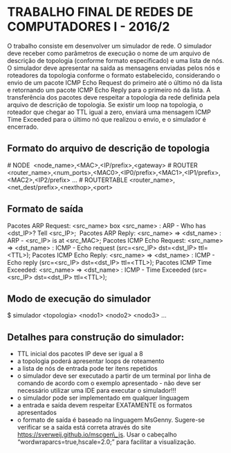 # TRABALHO FINAL DE REDES DE COMPUTADORES I - 2016/2

O trabalho consiste em desenvolver um simulador de rede. O simulador deve receber como parâmetros de execução o nome de um arquivo de descrição de topologia (conforme formato especificado) e uma lista de nós. O simulador deve apresentar na saída as mensagens enviadas pelos nós e roteadores da topologia conforme o formato estabelecido, considerando o envio de um pacote ICMP Echo Request do primeiro até o último nó da lista e retornando um pacote ICMP Echo Reply para o primeiro nó da lista. A transferência dos pacotes deve respeitar a topologia da rede definida pela arquivo de descrição de topologia. Se existir um loop na topologia, o roteador que chegar ao TTL igual a zero, enviará uma mensagem ICMP Time Exceeded para o último nó que realizou o envio, e o simulador é encerrado.

## Formato do arquivo de descrição de topologia

\# NODE 
\<node\_name\>,\<MAC\>,\<IP/prefix\>,\<gateway\>
\# ROUTER
\<router\_name\>,\<num\_ports\>,\<MAC0\>,\<IP0/prefix\>,\<MAC1\>,\<IP1/prefix\>,\<MAC2\>,\<IP2/prefix\> …
\# ROUTERTABLE
\<router\_name\>,\<net\_dest/prefix\>,\<nexthop\>,\<port\>

## Formato de saída

Pacotes ARP Request: \<src\_name\> box \<src\_name\> : ARP - Who has \<dst\_IP\>? Tell \<src\_IP\>; 
Pacotes ARP Reply: \<src\_name\> => \<dst\_name\> : ARP - \<src\_IP\> is at \<src\_MAC\>;
Pacotes ICMP Echo Request: \<src\_name\> => \<dst\_name\> : ICMP - Echo request (src=\<src\_IP\> dst=\<dst\_IP\> ttl=\<TTL\>);
Pacotes ICMP Echo Reply: \<src\_name\> => \<dst\_name\> : ICMP - Echo reply (src=\<src\_IP\> dst=\<dst\_IP\> ttl=\<TTL\>);
Pacotes ICMP Time Exceeded: \<src\_name\> => \<dst\_name\> : ICMP - Time Exceeded (src=\<src\_IP\> dst=\<dst\_IP\> ttl=\<TTL\>);

## Modo de execução do simulador

$ simulador \<topologia\> \<nodo1\> \<nodo2\> \<nodo3\> …

## Detalhes para construção do simulador:

- TTL inicial dos pacotes IP deve ser igual a 8
- a topologia poderá apresentar loops de roteamento
- a lista de nós de entrada pode ter itens repetidos
- o simulador deve ser executado a partir de um terminal por linha de comando de acordo com o exemplo apresentado - não deve ser necessário utilizar uma IDE para executar o simulador!!!
- o simulador pode ser implementado em qualquer linguagem
- a entrada e saída devem respeitar EXATAMENTE os formatos apresentados
- o formato de saída é baseado na linguagem MsGenny. Sugere-se verificar se a saída está correta através do site https://sverweij.github.io/mscgen\_js. Usar o cabeçalho “wordwraparcs=true,hscale=2.0;” para facilitar a visualização.

